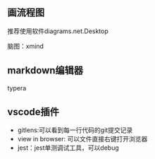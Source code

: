 ## 画流程图

推荐使用软件diagrams.net.Desktop

脑图：xmind

## markdown编辑器

typera

## vscode插件

+ gitlens:可以看到每一行代码的git提交记录
+ view in browser: 可以文件直接右键打开浏览器
+ jest：jest单测调试工具，可以debug